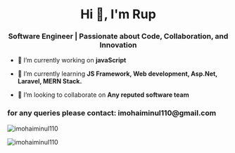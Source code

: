 <h1 align="center">Hi 👋, I'm Rup</h1>
<h3 align="center">Software Engineer | Passionate about Code, Collaboration, and Innovation</h3>

- 🔭 I’m currently working on **javaScript**

- 🌱 I’m currently learning **JS Framework, Web development, Asp.Net, Laravel, MERN Stack.**

- 👯 I’m looking to collaborate on **Any reputed software team**

<h3 align="left">for any queries please contact: imohaiminul110@gmail.com </h3>
<p align="left">

<p><img align="center" src="https://github-readme-stats.vercel.app/api/top-langs?username=imohaiminul110&show_icons=true&locale=en&layout=compact" alt="imohaiminul110" /></p>

<p><img align="center" src="https://github-readme-streak-stats.herokuapp.com/?user=imohaiminul110&" alt="imohaiminul110" /></p>
